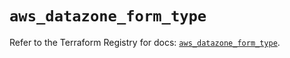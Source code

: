 # `aws_datazone_form_type`

Refer to the Terraform Registry for docs: [`aws_datazone_form_type`](https://registry.terraform.io/providers/hashicorp/aws/6.9.0/docs/resources/datazone_form_type).
